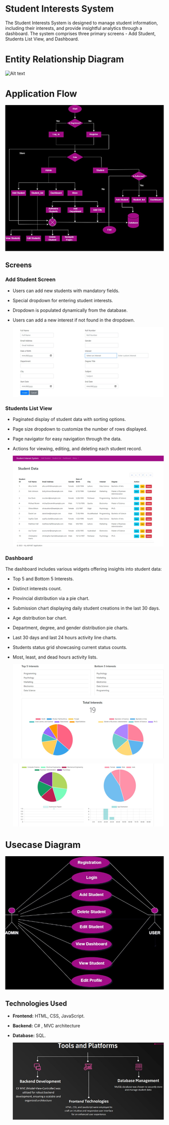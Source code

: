 # Student Interests System

The Student Interests System is designed to manage student information, including their interests, and provide insightful analytics through a dashboard. The system comprises three primary screens - Add Student, Students List View, and Dashboard.

# Entity Relationship Diagram

  ![Alt text](image.jpg)


# Application Flow

  ![Alt text](appflow.jpg)

## Screens

### Add Student Screen

- Users can add new students with mandatory fields.
- Special dropdown for entering student interests.
- Dropdown is populated dynamically from the database.
- Users can add a new interest if not found in the dropdown.

  ![Alt text](5.jpeg)

### Students List View

- Paginated display of student data with sorting options.
- Page size dropdown to customize the number of rows displayed.
- Page navigator for easy navigation through the data.
- Actions for viewing, editing, and deleting each student record.

  ![Alt text](2.jpeg)

### Dashboard

The dashboard includes various widgets offering insights into student data:

- Top 5 and Bottom 5 Interests.
- Distinct interests count.
- Provincial distribution via a pie chart.
- Submission chart displaying daily student creations in the last 30 days.
- Age distribution bar chart.
- Department, degree, and gender distribution pie charts.
- Last 30 days and last 24 hours activity line charts.
- Students status grid showcasing current status counts.
- Most, least, and dead hours activity lists.

  ![Alt text](7.jpeg)

  ![Alt text](8.jpeg)

# Usecase Diagram

  ![Alt text](UseCaseDiagram.jpg)

## Technologies Used

- **Frontend:** HTML, CSS, JavaScript.
- **Backend:** C# ,  MVC architecture
- **Database:** SQL.

  ![Alt text](platform.jpg)

